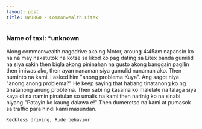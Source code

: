 ```yaml
---
layout: post
title: UWJ860 - Commonwealth Litex
---
```


### Name of taxi: *unknown

Along commonwealth nagddrive ako ng Motor, aroung 4:45am napansin ko na na may nakatutok na kotse sa likod ko pag dating sa Litex banda gumilid na siya sakin then bigla akong pininahan na gusto akong banggain pagilin then imiwas ako, then ayan nanaman siya gumulid nanaman ako. Then huminto na kami. I asked him "anong problema Kuya". Ang sagot niya "anong anong problema?" He keep saying that habang tinatanong ko ng tinatanong anung problema. Then sabi ng kasama ko malelate na talaga siya kaya di na namin pinatulan so umalis na kami then narinig ko na sinabi niyang "Patayin ko kaung dalawa e!" Then dumeretso na kami at pumasok sa traffic para hindi kami masundan.

```Reckless driving, Rude behavior```

